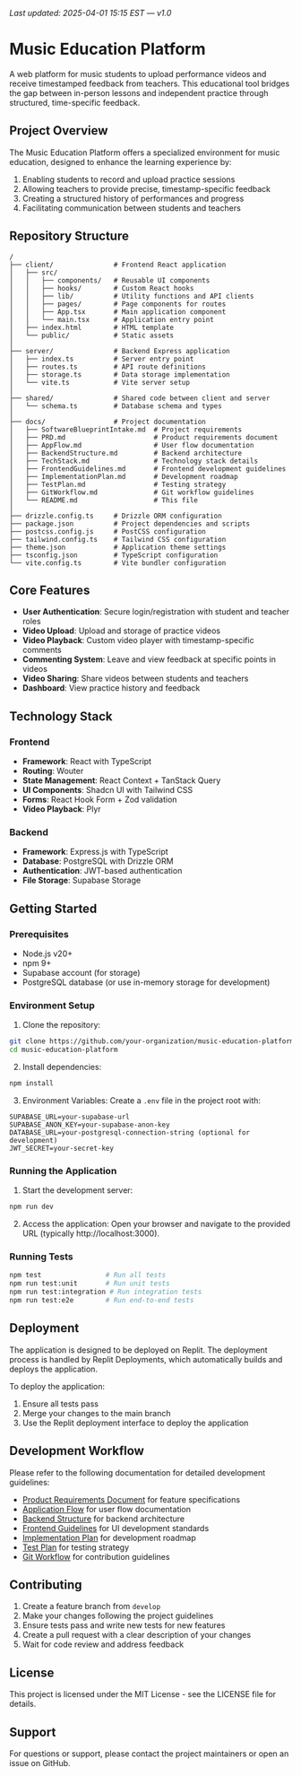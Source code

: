 _Last updated: 2025-04-01 15:15 EST — v1.0_

# Music Education Platform

A web platform for music students to upload performance videos and receive timestamped feedback from teachers. This educational tool bridges the gap between in-person lessons and independent practice through structured, time-specific feedback.

## Project Overview

The Music Education Platform offers a specialized environment for music education, designed to enhance the learning experience by:

1. Enabling students to record and upload practice sessions
2. Allowing teachers to provide precise, timestamp-specific feedback
3. Creating a structured history of performances and progress
4. Facilitating communication between students and teachers

## Repository Structure

```
/
├── client/               # Frontend React application
│   ├── src/
│   │   ├── components/   # Reusable UI components
│   │   ├── hooks/        # Custom React hooks
│   │   ├── lib/          # Utility functions and API clients
│   │   ├── pages/        # Page components for routes
│   │   ├── App.tsx       # Main application component
│   │   └── main.tsx      # Application entry point
│   ├── index.html        # HTML template
│   └── public/           # Static assets
│
├── server/               # Backend Express application
│   ├── index.ts          # Server entry point
│   ├── routes.ts         # API route definitions
│   ├── storage.ts        # Data storage implementation
│   └── vite.ts           # Vite server setup
│
├── shared/               # Shared code between client and server
│   └── schema.ts         # Database schema and types
│
├── docs/                 # Project documentation
│   ├── SoftwareBlueprintIntake.md  # Project requirements
│   ├── PRD.md                      # Product requirements document
│   ├── AppFlow.md                  # User flow documentation
│   ├── BackendStructure.md         # Backend architecture
│   ├── TechStack.md                # Technology stack details
│   ├── FrontendGuidelines.md       # Frontend development guidelines
│   ├── ImplementationPlan.md       # Development roadmap
│   ├── TestPlan.md                 # Testing strategy
│   ├── GitWorkflow.md              # Git workflow guidelines
│   └── README.md                   # This file
│
├── drizzle.config.ts     # Drizzle ORM configuration
├── package.json          # Project dependencies and scripts
├── postcss.config.js     # PostCSS configuration
├── tailwind.config.ts    # Tailwind CSS configuration
├── theme.json            # Application theme settings
├── tsconfig.json         # TypeScript configuration
└── vite.config.ts        # Vite bundler configuration
```

## Core Features

- **User Authentication**: Secure login/registration with student and teacher roles
- **Video Upload**: Upload and storage of practice videos
- **Video Playback**: Custom video player with timestamp-specific comments
- **Commenting System**: Leave and view feedback at specific points in videos
- **Video Sharing**: Share videos between students and teachers
- **Dashboard**: View practice history and feedback

## Technology Stack

### Frontend
- **Framework**: React with TypeScript
- **Routing**: Wouter
- **State Management**: React Context + TanStack Query
- **UI Components**: Shadcn UI with Tailwind CSS
- **Forms**: React Hook Form + Zod validation
- **Video Playback**: Plyr

### Backend
- **Framework**: Express.js with TypeScript
- **Database**: PostgreSQL with Drizzle ORM
- **Authentication**: JWT-based authentication
- **File Storage**: Supabase Storage

## Getting Started

### Prerequisites
- Node.js v20+
- npm 9+
- Supabase account (for storage)
- PostgreSQL database (or use in-memory storage for development)

### Environment Setup

1. Clone the repository:
```bash
git clone https://github.com/your-organization/music-education-platform.git
cd music-education-platform
```

2. Install dependencies:
```bash
npm install
```

3. Environment Variables:
Create a `.env` file in the project root with:
```
SUPABASE_URL=your-supabase-url
SUPABASE_ANON_KEY=your-supabase-anon-key
DATABASE_URL=your-postgresql-connection-string (optional for development)
JWT_SECRET=your-secret-key
```

### Running the Application

1. Start the development server:
```bash
npm run dev
```

2. Access the application:
Open your browser and navigate to the provided URL (typically http://localhost:3000).

### Running Tests

```bash
npm test                # Run all tests
npm run test:unit       # Run unit tests
npm run test:integration # Run integration tests
npm run test:e2e        # Run end-to-end tests
```

## Deployment

The application is designed to be deployed on Replit. The deployment process is handled by Replit Deployments, which automatically builds and deploys the application.

To deploy the application:
1. Ensure all tests pass
2. Merge your changes to the main branch
3. Use the Replit deployment interface to deploy the application

## Development Workflow

Please refer to the following documentation for detailed development guidelines:

- [Product Requirements Document](./PRD.md) for feature specifications
- [Application Flow](./AppFlow.md) for user flow documentation
- [Backend Structure](./BackendStructure.md) for backend architecture
- [Frontend Guidelines](./FrontendGuidelines.md) for UI development standards
- [Implementation Plan](./ImplementationPlan.md) for development roadmap
- [Test Plan](./TestPlan.md) for testing strategy
- [Git Workflow](./GitWorkflow.md) for contribution guidelines

## Contributing

1. Create a feature branch from `develop`
2. Make your changes following the project guidelines
3. Ensure tests pass and write new tests for new features
4. Create a pull request with a clear description of your changes
5. Wait for code review and address feedback

## License

This project is licensed under the MIT License - see the LICENSE file for details.

## Support

For questions or support, please contact the project maintainers or open an issue on GitHub.
